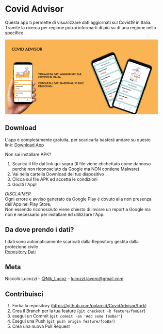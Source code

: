 # Covid Advisor 
Questa app ti permette di visualizzare dati aggiornati sul Covid19 in Italia.</br>
Tramite la ricerca per regione potrai informarti di più su di una regione nello specifico.

![](bannerApp.jpg)

## Download

L'app è completamente gratuita,
per scaricarla basterà andare su questo link:
[Download App](https://github.com/NikLucoz/CovidAdvisor/raw/main/Builds/APK/CovidAdvisor.apk)

Non sai installare APK?

1. Scarica il file dal link qui sopra (Il file viene etichettato come dannoso perchè non riconosciuto da Google ma NON contiene Malware)
2. Vai nella cartella Download del tuo dispositivo
3. Clicca sul file APK ed accetta le condizioni
4. Goditi l'App!

*DISCLAIMER*</br>
Ogni errore e avviso generato da Google Play è dovuto alla non presenza dell'App nel Play Store.</br>
Non essendo riconosciuto viene chiesto di inviare un report a Google ma non è necessario per installare ed utilizzare l'App.</br>

## Da dove prendo i dati?

I dati sono automaticamente scaricati dalla Repository gestita dalla protezione civile</br>
[Repository Dati](https://github.com/pcm-dpc/COVID-19)

## Meta

Niccolò Lucozzi – [@Nik_Lucoz](https://www.instagram.com/nik_lucoz/) – lucozzi.lavoro@gmail.com

## Contribuisci

1. Forka la repository (<https://github.com/polaroid/CovidAdvisor/fork>)
2. Crea il Branch per la tua feature (`git checkout -b feature/fooBar`)
3. esegui un Commit (`git commit -am 'Add some fooBar'`)
4. Esegui una Push (`git push origin feature/fooBar`)
5. Crea una nuova Pull Request

